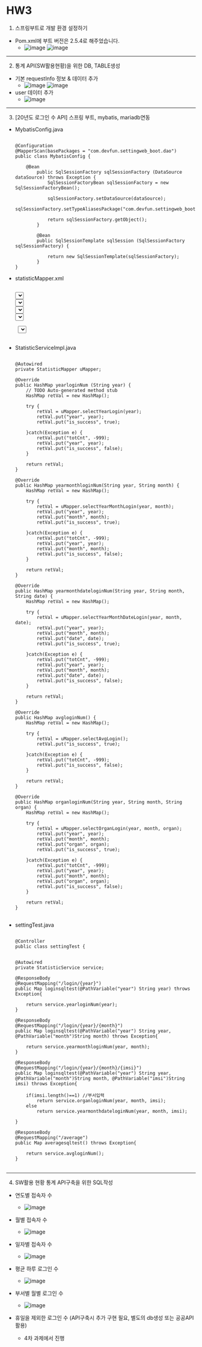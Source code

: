 # HW3

1. 스프링부트로 개발 환경 설정하기
  - Pom.xml에 부트 버전은 2.5.4로 해주었습니다.
    * ![image](https://user-images.githubusercontent.com/71567319/130899007-1972c612-9e27-4df5-bb5f-9dce7102a053.png) ![image](https://user-images.githubusercontent.com/71567319/130899011-74884927-cdd3-4cca-a910-58c947ca55c2.png)

------------

2. 통계 API(SW활용현황)을 위한 DB, TABLE생성
  - 기본 requestInfo 정보 & 데이터 추가
    * ![image](https://user-images.githubusercontent.com/71567319/130961467-8884ee51-6d93-43a1-932f-c4bd4c509ec9.png) ![image](https://user-images.githubusercontent.com/71567319/130961480-402960a5-1fc0-47c5-bfc2-847c3ce93b02.png)
  - user 데이터 추가
    * ![image](https://user-images.githubusercontent.com/71567319/130961639-fadb8384-4993-4185-a548-64b4f5e668ad.png)

------------

3. [20년도 로그인 수 API] 스프링 부트, mybatis, mariadb연동
  - MybatisConfig.java
    ```
     
	@Configuration
	@MapperScan(basePackages = "com.devfun.settingweb_boot.dao")
	public class MybatisConfig {
   
		@Bean
    		public SqlSessionFactory sqlSessionFactory (DataSource dataSource) throws Exception {
        		SqlSessionFactoryBean sqlSessionFactory = new SqlSessionFactoryBean();
        
        		sqlSessionFactory.setDataSource(dataSource);
        		sqlSessionFactory.setTypeAliasesPackage("com.devfun.settingweb_boot.dto");
        
        		return sqlSessionFactory.getObject();
    		}
    
    		@Bean
    		public SqlSessionTemplate sqlSession (SqlSessionFactory sqlSessionFactory) {
        
		        return new SqlSessionTemplate(sqlSessionFactory);
    		}
	}

    ```

  - statisticMapper.xml
    <pre>
    <code>
    <select id="selectYearLogin" parameterType="string" resultType="hashMap">
        select count(*) as totCnt
        from statistc.requestinfo ri
        where left(ri.createDate, 2) = #{year};
    </select>
    <select id="selectYearMonthLogin" parameterType="string" resultType="hashMap">
        select count(*) as totCnt
        from statistc.requestinfo ri
        where left(ri.createDate, 2) = #{year} and mid(ri.createDate, 3, 2) = #{month};
    </select>
    <select id="selectYearMonthDateLogin" parameterType="string" resultType="hashMap">
        select count(*) as totCnt
        from statistc.requestinfo ri
        where left(ri.createDate, 2) = #{year} and mid(ri.createDate, 3, 2) = #{month} and mid(ri.createDate, 5, 2) = #{date};
    </select>
    <select id="selectAvgLogin" parameterType="string" resultType="hashMap">
        select count(*) / (select count(distinct(substring(ri.createDate, 1, 6))) from statistc.requestInfo ri) as average
		from statistc.requestInfo;
    </select>
    
     <select id="selectOrganLogin" parameterType="string" resultType="hashMap">
        select count(*) as totCnt 
		from statistc.requestInfo ri, statistc.user
		where ri.userID = user.userID and left(ri.createDate, 2) = #{year} and mid(ri.createDate, 3, 2) = #{month}  and HR_ORGAN = #{organ};
    </select>
    </code>
    </pre>

  - StatisticServiceImpl.java
    <pre>
    <code>
    @Autowired
    private StatisticMapper uMapper;
    
    @Override
    public HashMap<String, Object> yearloginNum (String year) {
        // TODO Auto-generated method stub
        HashMap<String, Object> retVal = new HashMap<String,Object>();
        
        try {
            retVal = uMapper.selectYearLogin(year);
            retVal.put("year", year);
            retVal.put("is_success", true);
            
        }catch(Exception e) {
            retVal.put("totCnt", -999);
            retVal.put("year", year);
            retVal.put("is_success", false);
        }
        
        return retVal;
    }
    
    @Override
	public HashMap<String, Object> yearmonthloginNum(String year, String month) {
		HashMap<String, Object> retVal = new HashMap<String,Object>();
        
		try {
            retVal = uMapper.selectYearMonthLogin(year, month);
            retVal.put("year", year);
            retVal.put("month", month);
            retVal.put("is_success", true);
            
        }catch(Exception e) {
            retVal.put("totCnt", -999);
            retVal.put("year", year);
            retVal.put("month", month);
            retVal.put("is_success", false);
        }
        
        return retVal;
	}
    
    @Override
	public HashMap<String, Object> yearmonthdateloginNum(String year, String month, String date) {
		HashMap<String, Object> retVal = new HashMap<String,Object>();
        
		try {
            retVal = uMapper.selectYearMonthDateLogin(year, month, date);
            retVal.put("year", year);
            retVal.put("month", month);
            retVal.put("date", date);
            retVal.put("is_success", true);
            
        }catch(Exception e) {
            retVal.put("totCnt", -999);
            retVal.put("year", year);
            retVal.put("month", month);
            retVal.put("date", date);
            retVal.put("is_success", false);
        }
        
        return retVal;
	}
    
    @Override
	public HashMap<String, Object> avgloginNum() {
		HashMap<String, Object> retVal = new HashMap<String,Object>();
        
        try {
            retVal = uMapper.selectAvgLogin();
            retVal.put("is_success", true);
            
        }catch(Exception e) {
            retVal.put("totCnt", -999);
            retVal.put("is_success", false);
        }
        
        return retVal;
	}
    
    @Override
	public HashMap<String, Object> organloginNum(String year, String month, String organ) {
		HashMap<String, Object> retVal = new HashMap<String,Object>();
        
		try {
            retVal = uMapper.selectOrganLogin(year, month, organ);
            retVal.put("year", year);
            retVal.put("month", month);
            retVal.put("organ", organ);
            retVal.put("is_success", true);
            
        }catch(Exception e) {
            retVal.put("totCnt", -999);
            retVal.put("year", year);
            retVal.put("month", month);
            retVal.put("organ", organ);
            retVal.put("is_success", false);
        }
        
        return retVal;
	}
    </code>
    </pre>
    
  - settingTest.java
    <pre>
    <code>
    @Controller
    public class settingTest {
    
 
    @Autowired
    private StatisticService service;
    
    @ResponseBody 
    @RequestMapping("/login/{year}")
    public Map<String, Object> loginsqltest(@PathVariable("year") String year) throws Exception{ 
        
        return service.yearloginNum(year);
    }
    
    @ResponseBody 
    @RequestMapping("/login/{year}/{month}")
    public Map<String, Object> loginsqltest(@PathVariable("year") String year, @PathVariable("month")String month) throws Exception{ 
        
        return service.yearmonthloginNum(year, month);
    }
    
    @ResponseBody 
    @RequestMapping("/login/{year}/{month}/{imsi}")
    public Map<String, Object> loginsqltest(@PathVariable("year") String year, @PathVariable("month")String month, @PathVariable("imsi")String imsi) throws Exception{
        
    	if(imsi.length()==1) //부서입력
    		return service.organloginNum(year, month, imsi);
    	else
    		return service.yearmonthdateloginNum(year, month, imsi);
        
    }
        
    @ResponseBody 
    @RequestMapping("/average")
    public Map<String, Object> averagesqltest() throws Exception{ 
        
        return service.avgloginNum();
    }
    </code>
    </pre>
    
------------

4. SW활용 현황 통계 API구축을 위한 SQL작성
  - 연도별 접속자 수
    * ![image](https://user-images.githubusercontent.com/71567319/130962989-5a892f26-0de6-4a93-a4b8-3c460e4ab356.png)

  - 월별 접속자 수
    * ![image](https://user-images.githubusercontent.com/71567319/130962999-9e17b285-e248-4eb8-b9cb-70e1bde4efd8.png)

  - 일자별 접속자 수
    * ![image](https://user-images.githubusercontent.com/71567319/130963013-640d9290-9b67-495e-8a1c-4026e568cf78.png)

  - 평균 하루 로그인 수
    * ![image](https://user-images.githubusercontent.com/71567319/130963037-2910844b-7740-479b-9117-475a9952ce97.png)

  - 부서별 월별 로그인 수
    * ![image](https://user-images.githubusercontent.com/71567319/130963065-6245473c-4510-44ab-aad6-8a632f9479f4.png)

  - 휴일을 제외한 로그인 수 (API구축시 추가 구현 필요, 별도의 db생성 또는 공공API활용)
    * 4차 과제에서 진행
